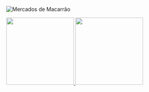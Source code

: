 ![Mercados de Macarrão](https://user-images.githubusercontent.com/25910972/131591612-e00fce2d-99fa-4d54-b5a9-b4c80524cb35.png)

 <div>
  <a href="https://github.com/HalissonAlves">
  <img height="180em" src="https://github-readme-stats.vercel.app/api?username=HalissonAlves&show_icons=true&theme=dark&include_all_commits=true&count_private=true"/>
  <img height="180em" src="https://github-readme-stats.vercel.app/api/top-langs/?username=HalissonAlves&layout=compact&langs_count=7&theme=dark"/>
</div>



